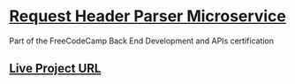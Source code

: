 # [Request Header Parser Microservice](https://www.freecodecamp.org/learn/apis-and-microservices/apis-and-microservices-projects/request-header-parser-microservice)

Part of the FreeCodeCamp Back End Development and APIs certification
 
## [Live Project URL](https://boilerplate-project-headerparser-1.irenesa.repl.co)

